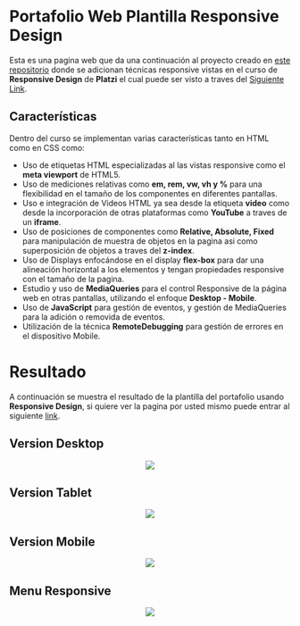# Portafolio Web Plantilla Responsive Design

Esta es una pagina web que da una continuación al proyecto creado en [este repositorio](https://github.com/CrissUD/PortafolioWebPlantilla) donde se adicionan técnicas responsive vistas en el curso de **Responsive Design** de **Platzi** el cual puede ser visto a traves del [Siguiente Link](https://platzi.com/clases/responsive-design/).

## Características

Dentro del curso se implementan varias características tanto en HTML como en CSS como:

* Uso de etiquetas HTML especializadas al las vistas responsive como el **meta viewport** de HTML5.
* Uso de mediciones relativas como **em, rem, vw, vh y %** para una flexibilidad en el tamaño de los componentes en diferentes pantallas.
* Uso e integración de Videos HTML ya sea desde la etiqueta **video** como desde la incorporación de otras plataformas como **YouTube** a traves de un **iframe**.
* Uso de posiciones de componentes como **Relative, Absolute, Fixed** para manipulación de muestra de objetos en la pagina asi como superposición de objetos a traves del **z-index**.
* Uso de Displays enfocándose en el display **flex-box** para dar una alineación horizontal a los elementos y tengan propiedades responsive con el tamaño de la pagina.
* Estudio y uso de **MediaQueries** para el control Responsive de la página web en otras pantallas, utilizando el enfoque **Desktop - Mobile**.
* Uso de **JavaScript** para gestión de eventos, y gestión de MediaQueries para la adición o removida de eventos.
* Utilización de la técnica **RemoteDebugging** para gestión de errores en el dispositivo Mobile.

# Resultado

A continuación se muestra el resultado de la plantilla del portafolio usando **Responsive Design**, si quiere ver la pagina por usted mismo puede entrar al siguiente [link](https://crissud.github.io/PortafolioWebPlantilla/portafolio_web/index.html).

## Version Desktop

<div align='center'>
    <img  src='https://i.imgur.com/X5uICPT.png'>
    <p></p>
</div>

## Version Tablet

<div align='center'>
    <img  src='https://i.imgur.com/GLxDdyx.png'>
    <p></p>
</div>

## Version Mobile

<div align='center'>
    <img  src='https://i.imgur.com/iJCNdWp.png'>
    <p></p>
</div>

## Menu Responsive

<div align='center'>
    <img  src='https://i.imgur.com/Q5Ll0Bt.png'>
    <p></p>
</div>